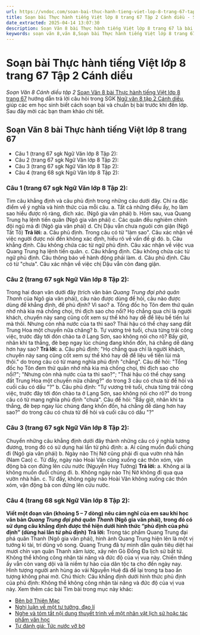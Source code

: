 ```yaml
---
url: https://vndoc.com/soan-bai-thuc-hanh-tieng-viet-lop-8-trang-67-tap-2-canh-dieu-314644
title: Soạn bài Thực hành tiếng Việt lớp 8 trang 67 Tập 2 Cánh diều - Soạn Văn 8 Cánh diều tập 2 - VnDoc.com
date_extracted: 2025-04-14 13:07:30
description: Soạn Văn 8 bài Thực hành tiếng Việt lớp 8 trang 67 là bài soạn mẫu thuộc chương trình Ngữ văn lớp 8, học kì 2. Mời các bạn cùng tham khảo bài soạn để chuẩn bị cho bài học sắp tới của mình.
keywords: soạn văn 8,văn 8,Soạn bài Thực hành tiếng Việt lớp 8 trang 67,ngữ văn 8,soan van 8,soạn văn lớp 8,giải văn 8,soạn văn 8 tập 2,soạn văn 8 Thực hành tiếng Việt lớp 8 trang 67,soạn Thực hành tiếng Việt lớp 8 trang 67,soạn văn 8 cánh diều,văn 8 cánh diều,ngữ văn 8 cánh diều,soạn văn 8 bài Thực hành tiếng Việt lớp 8 trang 67
---
```


# Soạn bài Thực hành tiếng Việt lớp 8 trang 67 Tập 2 Cánh diều
 _Soạn Văn 8 Cánh diều tập 2_
[Soạn Văn 8 bài Thực hành tiếng Việt lớp 8 trang 67](<https://vndoc.com/soan-bai-thuc-hanh-tieng-viet-lop-8-trang-67-tap-2-canh-dieu-314644>) hướng dẫn trả lời câu hỏi trong SGK [Ngữ văn 8 tập 2 Cánh diều](<https://vndoc.com/ngu-van-8-canh-dieu>), giúp các em học sinh biết cách soạn bài và chuẩn bị bài trước khi đến lớp. Sau đây mời các bạn tham khảo chi tiết.
## Soạn Văn 8 bài Thực hành tiếng Việt lớp 8 trang 67
  * Câu 1 \(trang 67 sgk Ngữ Văn lớp 8 Tập 2\):
  * Câu 2 \(trang 67 sgk Ngữ Văn lớp 8 Tập 2\):
  * Câu 3 \(trang 67 sgk Ngữ Văn lớp 8 Tập 2\):
  * Câu 4 \(trang 68 sgk Ngữ Văn lớp 8 Tập 2\):

### **Câu 1 \(trang 67 sgk Ngữ Văn lớp 8 Tập 2\):**
Tìm câu khẳng định và câu phủ định trong những câu dưới đây. Chỉ ra đặc điểm về ý nghĩa và hình thức của mỗi câu.
a. Tất cả những điều ấy, họ làm sao hiểu được rõ ràng, đích xác. \(Ngô gia văn phái\)
b. Hôm sau, vua Quang Trung hạ lệnh tiến quân \(Ngô gia văn phái\)
c. Các quân đều nghiêm chỉnh đội ngũ mà đi \(Ngô gia văn phái\)
d. Chị Dậu vẫn chưa nguôi cơn giận \(Ngô Tất Tố\)
**Trả lời:**
a. Câu phủ định. Trong câu có từ "làm sao". Câu xác nhận về việc người được nói đến không xác định, hiểu rõ về vấn đề gì đó.
b. Câu khẳng định. Câu không chứa các từ ngữ phủ định. Câu xác nhận về việc vua Quang Trung hạ lệnh tiến quân.
c. Câu khẳng định. Câu không chứa các từ ngữ phủ định. Câu thông báo về hành động phải làm.
d. Câu phủ định. Câu có từ "chưa". Câu xác nhận về việc chị Dậu vẫn còn đang giận.
### **Câu 2 \(trang 67 sgk Ngữ Văn lớp 8 Tập 2\):**
Trong hai đoạn văn dưới đây \(trích văn bản _Quang Trung đại phá quân Thanh_ của Ngô gia văn phái\), câu nào được dùng để hỏi, câu nào được dùng để khẳng định, để phủ định? Vì sao?
a. Tổng đốc họ Tôn đem thứ quân nhớ nhà kia mà chống chọi, thì địch sao cho nổi? Họ chẳng qua chỉ là người khách, chuyến này sang cũng cốt xem sự thế khó hay dễ để liệu bề tiến lui mà thôi. Nhưng còn nhà nước của ta thì sao? Thái hậu có thể chạy sang đất Trung Hoa một chuyến nữa chăng?
b. Tự vương trẻ tuổi, chưa từng trải công việc, trước đây tới đón chào ta ở Lạng Sơn, sao không nói cho rõ? Bấy giờ, nhân khi ta thắng, đè bẹp ngay lúc chúng đang khốn đốn, há chẳng dễ dàng hơn hay sao?
**Trả lời:**
a.
Câu phủ định: "Họ chẳng qua chỉ là người khách, chuyến này sang cũng cốt xem sự thế khó hay dễ để liệu về tiến lùi mà thôi." do trong câu có từ mang nghĩa phủ định "chẳng".
Câu để hỏi: "Tổng đốc họ Tôn đem thử quân nhớ nhà kia mà chống chọi, thì địch sao cho nổi?"; "Nhưng còn nhà nước của ta thì sao?"; "Thái hậu có thể chạy sang đất Trung Hoa một chuyến nữa chăng?" do trong 3 câu có chưa từ để hỏi và cuối câu có dấu "?"
b.
Câu phủ định: "Tự vương trẻ tuổi, chưa từng trải công việc, trước đây tới đón chào ta ở Lạng Sơn, sao không nói cho rõ?" do trong câu có từ mang nghĩa phủ định "chưa".
Câu để hỏi: "Bấy giờ, nhân khi ta thắng, đè bẹp ngay lúc chúng đang khốn đốn, há chẳng dễ dàng hơn hay sao?" do trong câu có chưa từ để hỏi và cuối câu có dấu "?"
### **Câu 3 \(trang 67 sgk Ngữ Văn lớp 8 Tập 2\):**
Chuyển những câu khẳng định dưới đây thành những câu có ý nghĩa tương đương, trong đó có sử dụng hai lần từ phủ định:
a. Ai cũng muốn đuổi chúng đi \(Ngô gia văn phái\)
b. Ngày nào Thị Nở cũng phải đi qua vườn nhà hắn \(Nam Cao\)
c. Từ đấy, ngày nào Hoài Văn cũng xuống các thôn xóm, vận động bà con đứng lên cứu nước \(Nguyễn Huy Tưởng\)
**Trả lời:**
a. Không ai là không muốn đuổi chúng đi.
b. Không ngày nào Thị Nở không đi qua qua vườn nhà hắn.
c. Từ đấy, không ngày nào Hoài Văn không xuống các thôn xóm, vận động bà con đứng lên cứu nước.
### **Câu 4 \(trang 68 sgk Ngữ Văn lớp 8 Tập 2\):**
**Viết một đoạn văn \(khoảng 5 – 7 dòng\) nêu cảm nghĩ của em sau khi học văn bản _Quang Trung đại phá quân Thanh_ \(Ngô gia văn phái\), trong đó có sử dụng câu khẳng định được thể hiện dưới hình thức “phủ định của phủ định” \(dùng hai lần từ phủ định\)**
**Trả lời:**
Trong tác phẩm Quang Trung đại phá quân Thanh \(Ngô gia văn phái\), hình ảnh Quang Trung hiện lên là một vị tướng kì tài, trí dũng vô song. Quang Trung đã tự mình dẫn quân tiêu diệt hai mươi chín vạn quân Thanh xâm lược, xây nên Gò Đống Đa lịch sử bất tử. Không thể không công nhận tài năng và đức độ của vị vua này. Chiến thắng ấy vẫn còn vang dội và là niềm tự hào của dân tộc ta cho đến ngày nay. Hình tượng người anh hùng áo vải Nguyễn Huệ đã để lại trong ta bao ấn tượng không phai mờ.
Chú thích:
Câu khẳng định dưới hình thức phủ định của phủ định: Không thể không công nhận tài năng và đức độ của vị vua này.
Xem thêm các bài Tìm bài trong mục này khác:
  * [Bên bờ Thiên Mạc](</soan-bai-ben-bo-thien-mac-314645>)
  * [Nghị luận về một tư tưởng, đạo lí](</soan-bai-nghi-luan-ve-mot-tu-tuong-dao-li-314652>)
  * [Nghe và tóm tắt nội dung thuyết trình về một nhân vật lịch sử hoặc tác phẩm văn học](</soan-bai-nghe-va-tom-tat-noi-dung-thuyet-trinh-ve-mot-nhan-vat-lich-su-hoac-tac-pham-van-hoc-314972>)
  * [Tự đánh giá: Tức nước vỡ bờ](</soan-bai-tu-danh-gia-tuc-nuoc-vo-bo-314973>)

